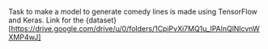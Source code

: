 Task to make a model to generate comedy lines is made using TensorFlow and Keras.
Link for the {dataset}[https://drive.google.com/drive/u/0/folders/1CpiPvXi7MQ1u_IPAlnQlNlcvnWXMP4wJ]
